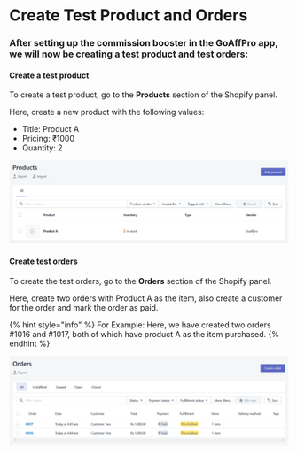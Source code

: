 # Create Test Product and Orders

### After setting up the commission booster in the GoAffPro app, we will now be creating a test product and test orders:

#### Create a test product

To create a test product, go to the **Products** section of the Shopify panel.&#x20;

Here, create a new product with the following values:

* Title: Product A
* Pricing: ₹1000
* Quantity: 2

![Create a test product](<../../../.gitbook/assets/image (2359).png>)

#### Create test orders

To create the test orders, go to the **Orders** section of the Shopify panel.

Here, create two orders with Product A as the item, also create a customer for the order and mark the order as paid.

{% hint style="info" %}
For Example: Here, we have created two orders #1016 and #1017, both of which have product A as the item purchased.&#x20;
{% endhint %}

![](<../../../.gitbook/assets/image (846).png>)
